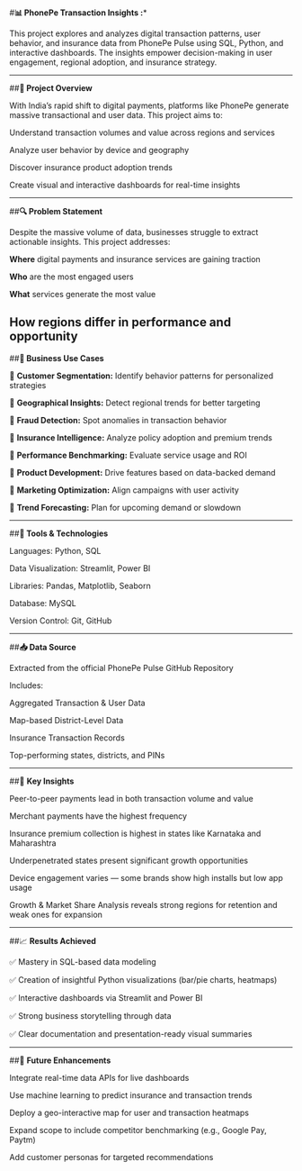 #**📊 PhonePe Transaction Insights :***

This project explores and analyzes digital transaction patterns, user behavior, and insurance data from PhonePe Pulse using SQL, Python, and interactive dashboards. The insights empower decision-making in user engagement, regional adoption, and insurance strategy.

------------------
##**🧠 Project Overview**

With India’s rapid shift to digital payments, platforms like PhonePe generate massive transactional and user data. This project aims to:

Understand transaction volumes and value across regions and services

Analyze user behavior by device and geography

Discover insurance product adoption trends

Create visual and interactive dashboards for real-time insights

------------
##**🔍 Problem Statement**

Despite the massive volume of data, businesses struggle to extract actionable insights. This project addresses:

**Where** digital payments and insurance services are gaining traction

**Who** are the most engaged users

**What** services generate the most value

**How** regions differ in performance and opportunity
----------
##**💼 Business Use Cases**

📌 **Customer Segmentation:** Identify behavior patterns for personalized strategies

📌 **Geographical Insights:** Detect regional trends for better targeting

📌 **Fraud Detection:** Spot anomalies in transaction behavior

📌 **Insurance Intelligence:** Analyze policy adoption and premium trends

📌 **Performance Benchmarking:** Evaluate service usage and ROI

📌 **Product Development:** Drive features based on data-backed demand

📌 **Marketing Optimization:** Align campaigns with user activity

📌 **Trend Forecasting:** Plan for upcoming demand or slowdown

--------
##**🔧 Tools & Technologies**

Languages: Python, SQL

Data Visualization: Streamlit, Power BI

Libraries: Pandas, Matplotlib, Seaborn

Database: MySQL

Version Control: Git, GitHub

----------
##**📥 Data Source**

Extracted from the official PhonePe Pulse GitHub Repository

Includes:

Aggregated Transaction & User Data

Map-based District-Level Data

Insurance Transaction Records

Top-performing states, districts, and PINs

----------
##📌 **Key Insights**

Peer-to-peer payments lead in both transaction volume and value

Merchant payments have the highest frequency

Insurance premium collection is highest in states like Karnataka and Maharashtra

Underpenetrated states present significant growth opportunities

Device engagement varies — some brands show high installs but low app usage

Growth & Market Share Analysis reveals strong regions for retention and weak ones for expansion

---------------
##📈 **Results Achieved**

✅ Mastery in SQL-based data modeling

✅ Creation of insightful Python visualizations (bar/pie charts, heatmaps)

✅ Interactive dashboards via Streamlit and Power BI

✅ Strong business storytelling through data

✅ Clear documentation and presentation-ready visual summaries

------------
##🚀 **Future Enhancements**

Integrate real-time data APIs for live dashboards

Use machine learning to predict insurance and transaction trends

Deploy a geo-interactive map for user and transaction heatmaps

Expand scope to include competitor benchmarking (e.g., Google Pay, Paytm)

Add customer personas for targeted recommendations
